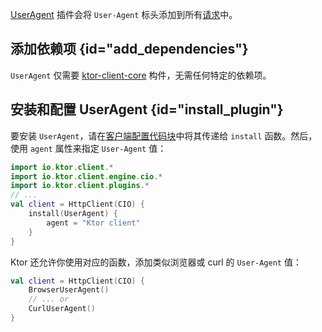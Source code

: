 [//]: # (title: User agent)

<primary-label ref="client-plugin"/>

[UserAgent](https://api.ktor.io/ktor-client/ktor-client-core/io.ktor.client.plugins/-user-agent) 插件会将 `User-Agent` 标头添加到所有[请求](client-requests.md)中。

## 添加依赖项 {id="add_dependencies"}

`UserAgent` 仅需要 [ktor-client-core](client-dependencies.md) 构件，无需任何特定的依赖项。

## 安装和配置 UserAgent {id="install_plugin"}

要安装 `UserAgent`，请在[客户端配置代码块](client-create-and-configure.md#configure-client)中将其传递给 `install` 函数。然后，使用 `agent` 属性来指定 `User-Agent` 值：

```kotlin
import io.ktor.client.*
import io.ktor.client.engine.cio.*
import io.ktor.client.plugins.*
// ...
val client = HttpClient(CIO) {
    install(UserAgent) {
        agent = "Ktor client"
    }
}
```

Ktor 还允许你使用对应的函数，添加类似浏览器或 curl 的 `User-Agent` 值：

```kotlin
val client = HttpClient(CIO) {
    BrowserUserAgent()
    // ... or
    CurlUserAgent()
}
```